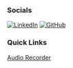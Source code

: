 ### Socials

[![LinkedIn](https://dkx02hvtjvlsz.cloudfront.net/icons/icon-linkedin.svg)](https://www.linkedin.com/in/bradhamm/)
[![GitHub](https://dkx02hvtjvlsz.cloudfront.net/icons/icon-github.svg)](https://github.com/bradleyhamm/)



### Quick Links

[Audio Recorder](https://bradleyhamm.github.io/audio-recorder/)
